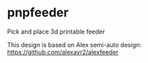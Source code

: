 # pnpfeeder
Pick and place 3d printable feeder

This design is based on Alex semi-auto design: https://github.com/alexavr2/alexfeeder

